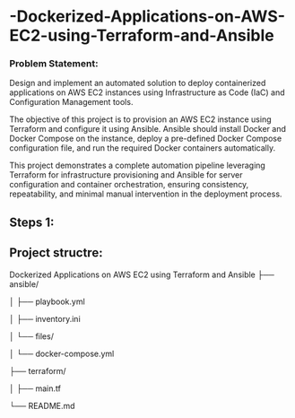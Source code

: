 # -Dockerized-Applications-on-AWS-EC2-using-Terraform-and-Ansible

### Problem Statement: 

Design and implement an automated solution to deploy containerized applications on AWS EC2 instances using Infrastructure as Code (IaC) and Configuration Management tools. 
 
The objective of this project is to provision an AWS EC2 instance using Terraform and configure it using Ansible. Ansible should install Docker and Docker Compose on the instance, deploy a pre-defined Docker Compose configuration file, and run the required Docker containers automatically. 
 
This project demonstrates a complete automation pipeline leveraging Terraform for infrastructure provisioning and Ansible for server configuration and container orchestration, ensuring consistency, repeatability, and minimal manual intervention in the deployment process. 

 

## Steps 1: 

 

## Project structre:  

 

 Dockerized Applications on AWS EC2 using Terraform and Ansible ├── ansible/ 

│   ├── playbook.yml 

│   ├── inventory.ini 

│   └── files/ 

│       └── docker-compose.yml 

├── terraform/ 

│   ├── main.tf 

└── README.md 
